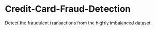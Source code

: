 # Credit-Card-Fraud-Detection


Detect the fraudulent transactions from the highly imbalanced dataset
